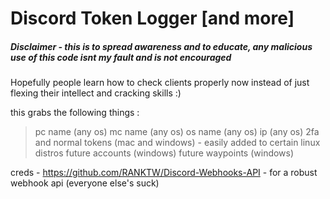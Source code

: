 # Discord Token Logger [and more]

##### Disclaimer - this is to spread awareness and to educate, any malicious use of this code isnt my fault and is not encouraged

Hopefully people learn how to check clients properly now instead of just flexing their intellect and cracking skills :)

this grabs the following things : 
 > pc name (any os)
 > mc name (any os)
 > os name (any os)
 > ip (any os)
 > 2fa and normal tokens (mac and windows) - easily added to certain linux distros
 > future accounts (windows)
 > future waypoints (windows)

creds -
https://github.com/RANKTW/Discord-Webhooks-API - for a robust webhook api (everyone else's suck)
